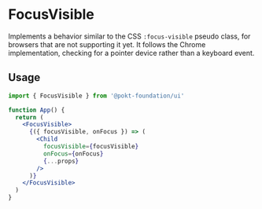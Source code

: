 # FocusVisible

Implements a behavior similar to the CSS `:focus-visible` pseudo class, for
browsers that are not supporting it yet. It follows the Chrome implementation,
checking for a pointer device rather than a keyboard event.

## Usage

```jsx
import { FocusVisible } from '@pokt-foundation/ui'

function App() {
  return (
    <FocusVisible>
      {({ focusVisible, onFocus }) => (
        <Child
          focusVisible={focusVisible}
          onFocus={onFocus}
          {...props}
        />
      )}
    </FocusVisible>
  )
}
```
